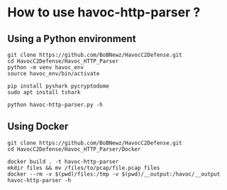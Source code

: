 # How to use havoc-http-parser ?

## Using a Python environment

```
git clone https://github.com/BoBNewz/HavocC2Defense.git
cd HavocC2Defense/Havoc_HTTP_Parser
python -m venv havoc_env
source havoc_env/bin/activate

pip install pyshark pycryptodome
sudo apt install tshark

python havoc-http-parser.py -h
```

## Using Docker

```
git clone https://github.com/BoBNewz/HavocC2Defense.git
cd HavocC2Defense/Havoc_HTTP_Parser/Docker

docker build . -t havoc-http-parser
mkdir files && mv /files/to/pcap/file.pcap files
docker --rm -v $(pwd)/files:/tmp -v $(pwd)/__output:/havoc/__output havoc-http-parser -h
```
